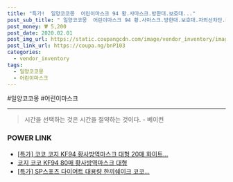 ```yaml
--- 
title: "특가!  일양코코몽  어린이마스크 94 황.사마스크.방한대.보호대..." 
post_sub_title: " 일양코코몽  어린이마스크 94 황.사마스크.방한대.보호대.자외선차단.KF KF" 
post_money: ₩ 5,200 
post_date: 2020.02.01 
post_img_url: https://static.coupangcdn.com/image/vendor_inventory/images/2016/08/26/5/5/47a35cdf-0221-4389-a859-b69870bf1336.jpg 
post_link_url: https://coupa.ng/bnP103 
categories: 
  - vendor_inventory 
tags: 
  - 일양코코몽 
  - 어린이마스크 
--- 
```

  #일양코코몽 #어린이마스크 
<hr> 

> 시간을 선택하는 것은 시간을 절약하는 것이다. - 베이컨 


### POWER LINK

* <a href="https://blog.naver.com/santokki14/221790932786" target="_blank">[특가] 코코 코지 KF94 황사방역마스크 대형 20매 화이트...</a>
* <a href="https://blog.naver.com/fasyy4321/221791361220" target="_blank">코지 코코 KF94 80매 황사방역마스크 대형</a>
* <a href="https://blog.naver.com/sakai111/221789300939" target="_blank">[특가] SP스포츠 다이어트 대용량 한끼쉐이크 코코...</a>

